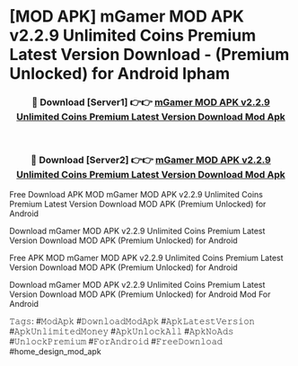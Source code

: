 # [MOD APK] mGamer MOD APK v2.2.9 Unlimited Coins Premium Latest Version Download - (Premium Unlocked) for Android lpham



<div align="center">
<h3>🔴 Download [Server1] 👉👉 <a href="https://momento.my/?title=mGamer_MOD_APK_v2.2.9_Unlimited_Coins_Premium_Latest_Version_Download">mGamer MOD APK v2.2.9 Unlimited Coins Premium Latest Version Download Mod Apk</a></h3><br>

<h3>🔴 Download [Server2] 👉👉 <a href="https://momento.my/?title=mGamer_MOD_APK_v2.2.9_Unlimited_Coins_Premium_Latest_Version_Download">mGamer MOD APK v2.2.9 Unlimited Coins Premium Latest Version Download Mod Apk</a></h3>
</div>



Free Download APK MOD mGamer MOD APK v2.2.9 Unlimited Coins Premium Latest Version Download MOD APK (Premium Unlocked) for Android

Download mGamer MOD APK v2.2.9 Unlimited Coins Premium Latest Version Download MOD APK (Premium Unlocked) for Android

Free APK MOD mGamer MOD APK v2.2.9 Unlimited Coins Premium Latest Version Download MOD APK (Premium Unlocked) for Android

Download mGamer MOD APK v2.2.9 Unlimited Coins Premium Latest Version Download MOD APK (Premium Unlocked) for Android Mod For Android

𝚃𝚊𝚐𝚜: #𝙼𝚘𝚍𝙰𝚙𝚔 #𝙳𝚘𝚠𝚗𝚕𝚘𝚊𝚍𝙼𝚘𝚍𝙰𝚙𝚔 #𝙰𝚙𝚔𝙻𝚊𝚝𝚎𝚜𝚝𝚅𝚎𝚛𝚜𝚒𝚘𝚗 #𝙰𝚙𝚔𝚄𝚗𝚕𝚒𝚖𝚒𝚝𝚎𝚍𝙼𝚘𝚗𝚎𝚢 #𝙰𝚙𝚔𝚄𝚗𝚕𝚘𝚌𝚔𝙰𝚕𝚕 #𝙰𝚙𝚔𝙽𝚘𝙰𝚍𝚜 #𝚄𝚗𝚕𝚘𝚌𝚔𝙿𝚛𝚎𝚖𝚒𝚞𝚖 #𝙵𝚘𝚛𝙰𝚗𝚍𝚛𝚘𝚒𝚍 #𝙵𝚛𝚎𝚎𝙳𝚘𝚠𝚗𝚕𝚘𝚊𝚍 #home_design_mod_apk
